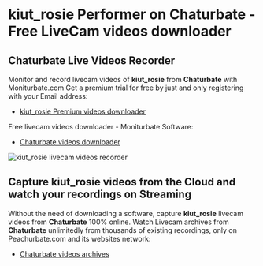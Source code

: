 # kiut_rosie Performer on Chaturbate - Free LiveCam videos downloader

## Chaturbate Live Videos Recorder

Monitor and record livecam videos of **kiut_rosie** from **Chaturbate** with Moniturbate.com
Get a premium trial for free by just and only registering with your Email address:
* [kiut_rosie Premium videos downloader](https://moniturbate.com/request-demo-licence-key.html)

Free livecam videos downloader - Moniturbate Software:
* [Chaturbate videos downloader](https://moniturbate.com/moniturbate-download-software.html)

![kiut_rosie livecam videos recorder](https://peachurnet.com/templates/moniturbate-software.png)


## Capture kiut_rosie videos from the Cloud and watch your recordings on Streaming

Without the need of downloading a software, capture **kiut_rosie** livecam videos from **Chaturbate** 100% online.
Watch Livecam archives from **Chaturbate** unlimitedly from thousands of existing recordings, only on Peachurbate.com and its websites network:
* [Chaturbate videos archives](https://peachurnet.com/)